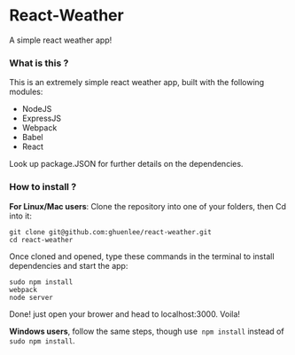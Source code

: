 # React-Weather
 A simple react weather app!
 
### What is this ?

This is an extremely simple react weather app, built with the following modules:

  - NodeJS
  - ExpressJS
  - Webpack
  - Babel
  - React

Look up package.JSON for further details on the dependencies.



### How to install ?
**For Linux/Mac users**:
Clone the repository into one of your folders, then Cd into it:
``` 
git clone git@github.com:ghuenlee/react-weather.git
cd react-weather
```
Once cloned and opened, type these commands in the terminal to install dependencies and start the app:
``` 
sudo npm install
webpack
node server
```
Done! just open your brower and head to localhost:3000. Voila!

**Windows users**, follow the same steps, though use  ``` npm install ``` instead of ``` sudo npm install ```.

